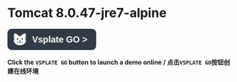 # Tomcat 8.0.47-jre7-alpine

<a href="https://www.vsplate.com/?docker-compose=https://github.com/vsplate/dcenvs/tomcat/8.0.47-jre7-alpine"><img alt="VSPLATE GO" src="https://raw.githubusercontent.com/vsplate/images/master/vsgo_btn.png" width="200px"></a>

**Click the `VSPLATE GO` button to launch a demo online / 点击`VSPLATE GO`按钮创建在线环境**